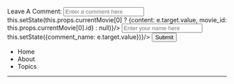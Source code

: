 <div className="comment-form">
  <Form onSubmit={this.handleSubmit}>
  <FormGroup className="mb-2 mr-sm-2 mb-sm-0">
  <Label>Leave A Comment:</Label>
    <Input type="textarea" name="comment" id="comment-field" placeholder="Enter a comment here" onChange={e => this.setState(this.props.currentMovie[0] ? {content: e.target.value, movie_id: this.props.currentMovie[0].id} : null)}/>
    <Input type="text" name="comment-name" id="comment-name-field" placeholder="Enter your name here" onChange={e => this.setState({comment_name: e.target.value})}/>
  </FormGroup>
  <Button color="primary">Submit</Button>
  </Form>
</div>



<Router>
<div>
<ul>
<li><Link to="/">Home</Link></li>
<li><Link to="/about">About</Link></li>
<li><Link to="/topics">Topics</Link></li>
</ul>

<hr/>

<Route exact path="/" component={HomePage}/>

</div>
</Router>
